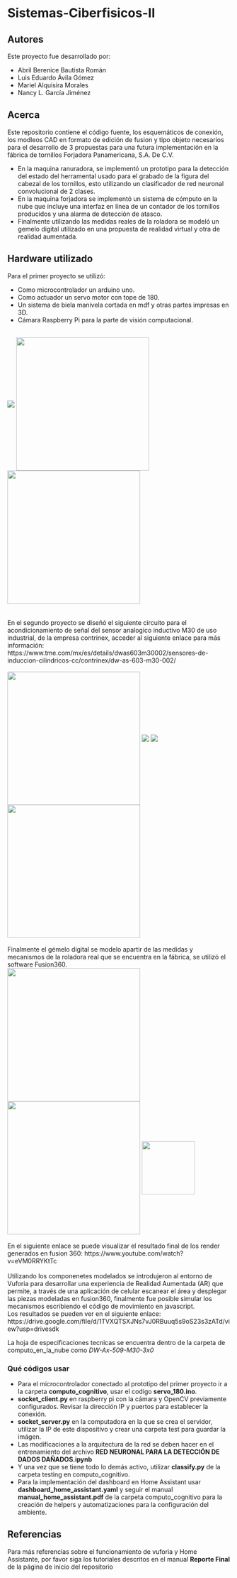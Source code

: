 # Sistemas-Ciberfisicos-II
## Autores
Este proyecto fue desarrollado por:
- Abril Berenice Bautista Román
- Luis Eduardo Ávila Gómez
- Mariel Alquisira Morales
- Nancy L. García Jiménez

## Acerca
Este repositorio contiene el código fuente, los esquemáticos de conexión, los modleos CAD en formato de edición de fusion y tipo objeto necesarios para el desarrollo de 3 propuestas para una futura implementación en la fábrica de tornillos Forjadora Panamericana, S.A. De C.V.
- En la maquina ranuradora, se implementó un prototipo para la detección del estado del herramental usado para el grabado de la figura del cabezal de los tornillos, esto utilizando un clasificador de red neuronal convolucional de 2 clases.
- En la maquina forjadora se implementó un sistema de cómputo en la nube que incluye una interfaz en línea de un contador de los tornillos producidos y una alarma de detección de atasco.
- Finalmente utilizando las medidas reales de la roladora se modeló un gemelo digital utilizado en una propuesta de realidad virtual y otra de realidad aumentada.

## Hardware utilizado
Para el primer proyecto se utilizó:
- Como microcontrolador un arduino uno.
- Como actuador un servo motor con tope de 180.
- Un sistema de biela manivela cortada en mdf y otras partes impresas en 3D. 
- Cámara Raspberry Pi para la parte de visión computacional.
<br>
<a href="url"><img src="computo_cognitivo/prototipo.png" align="center"></a>
<a href="url"><img src="computo_cognitivo/prototipo_digital.png" align="center" height="300" width="300" ></a>
<a href="url"><img src="computo_cognitivo/prototipo_digital_2.png" align="center" height="300" width="300" ></a>
<br>
<br>
<br>
En el segundo proyecto se diseñó el siguiente circuito para el acondicionamiento de señal del sensor analogico inductivo M30 de uso industrial, de la empresa contrinex, acceder al siguiente enlace para más información:
https://www.tme.com/mx/es/details/dwas603m30002/sensores-de-induccion-cilindricos-cc/contrinex/dw-as-603-m30-002/ <br>
<br>
<a href="url"><img src="computo_en_la_nube/sensor_inductivo.png" align="center" height="300" width="300" ></a>
<a href="url"><img src="computo_en_la_nube/esquematico.png" align="center"></a>
<a href="url"><img src="computo_en_la_nube/circuito.png" align="center"></a>
<a href="url"><img src="computo_en_la_nube/fenolica_final.jpeg" align="center" height="300" width="300" ></a>
<br>
<br>
Finalmente el gémelo digital se modelo apartir de las medidas y mecanismos de la roladora real que se encuentra en la fábrica, se utilizó el software Fusion360.
<br>
<a href="url"><img src="manufactura_inteligente/roladora_real.png.jpg" align="center" height="300" width="300" ></a>
<a href="url"><img src="manufactura_inteligente/roladora_digital.png" align="center"  height="300" width="300" ></a>
<a href="url"><img src="manufactura_inteligente/fusion360.png" align="center" height="120" width="120" ></a>
<br>
<br>
En el siguiente enlace se puede visualizar el resultado final de los render generados en fusion 360:
https://www.youtube.com/watch?v=eVM0RRYKtTc
<br>
<br>
Utilizando los componenetes modelados se introdujeron al entorno de Vuforia para desarrollar una experiencia de Realidad Aumentada (AR) que permite, a través de una aplicación de celular escanear el área y desplegar las piezas modeladas en fusion360, finalmente fue posible simular los mecanismos escribiendo el código de movimiento en javascript.
<br>
Los resultados se pueden ver en el siguiente enlace: 
https://drive.google.com/file/d/1TVXQTSXJNs7vJ0RBuuq5s9oS23s3zATd/view?usp=drivesdk

La hoja de especificaciones tecnicas se encuentra dentro de la carpeta de computo_en_la_nube como *DW-Ax-509-M30-3x0*

### Qué códigos usar
- Para el microcontrolador conectado al prototipo del primer proyecto ir a la carpeta **computo_cognitivo**, usar el codigo **servo_180.ino**.
- **socket_client.py** en raspberry pi con la cámara y OpenCV previamente configurados. Revisar la dirección IP y puertos para establecer la conexión.
- **socket_server.py** en la computadora en la que se crea el servidor, utilizar la IP de este dispositivo y crear una carpeta test para guardar la imágen. 
- Las modificaciones a la arquitectura de la red se deben hacer en el entrenamiento del archivo **RED NEURONAL PARA LA DETECCIÓN DE DADOS DAÑADOS.ipynb**
- Y una vez que se tiene todo lo demás activo, utilizar **classify.py** de la carpeta testing en computo_cognitivo.
- Para la implementación del dashboard en Home Assistant usar **dashboard_home_assistant.yaml** y seguir el manual **manual_home_assistant.pdf** de la carpeta computo_cognitivo para la creación de helpers y automatizaciones para la configuración del ambiente.

## Referencias
Para más referencias sobre el funcionamiento de vuforia y Home Assistante, por favor siga los tutoriales descritos en el manual **Reporte Final** de la página de inicio del repositorio
